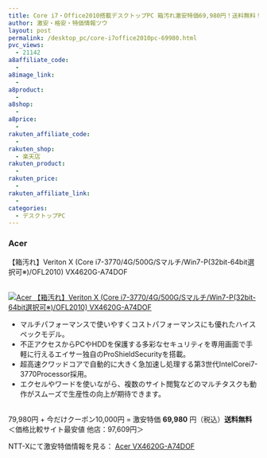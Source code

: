 ```yaml
---
title: Core i7・Office2010搭載デスクトップPC 箱汚れ激安特価69,980円！送料無料！
author: 激安・格安・特価情報ツウ
layout: post
permalink: /desktop_pc/core-i7office2010pc-69980.html
pvc_views:
  - 21142
a8affiliate_code:
  -
a8image_link:
  -
a8product:
  -
a8shop:
  -
a8price:
  -
rakuten_affiliate_code:
  -
rakuten_shop:
  - 楽天店
rakuten_product:
  -
rakuten_price:
  -
rakuten_affiliate_link:
  -
categories:
  - デスクトップPC
---
```

### Acer
【箱汚れ】Veriton X (Core i7-3770/4G/500G/Sマルチ/Win7-P(32bit-64bit選択可※)/OFL2010) VX4620G-A74DOF

<div class="img-bg2 img_L">
  <a href="//px.a8.net/svt/ejp?a8mat=ZYP6S+8IMA3E+S1Q+BWGDT&#038;a8ejpredirect=//nttxstore.jp/_II_EI14191240" target="_blank"><br /> <img border="0" alt="Acer 【箱汚れ】Veriton X (Core i7-3770/4G/500G/Sマルチ/Win7-P(32bit-64bit選択可※)/OFL2010) VX4620G-A74DOF" src="//i2.wp.com/image.nttxstore.jp/l2_images/E/EI/EI14191240.jpg?w=120" data-recalc-dims="1" /></a>
</div>

<!--more-->

  * マルチパフォーマンスで使いやすくコストパフォーマンスにも優れたハイスペックモデル。
  * 不正アクセスからPCやHDDを保護する多彩なセキュリティを専用画面で手軽に行えるエイサー独自のProShieldSecurityを搭載。
  * 超高速クワッドコアで自動的に大きく急加速し処理する第3世代IntelCorei7-3770Processor採用。
  * エクセルやワードを使いながら、複数のサイト閲覧などのマルチタスクも動作がスムーズで生産性の向上が期待できます。

<br clear="all" />79,980円 + 今だけクーポン10,000円 = 激安特価 <span class="tokka-price"><strong>69,980</strong></span> 円（税込）**送料無料**
＜価格比較サイト最安値 他店：97,609円＞

NTT-Xにて激安特価情報を見る： <span class="fs150p"><a href="//px.a8.net/svt/ejp?a8mat=ZYP6S+8IMA3E+S1Q+BWGDT&#038;a8ejpredirect=//nttxstore.jp/_II_EI14191240" target="_blank">Acer VX4620G-A74DOF</a></span>
